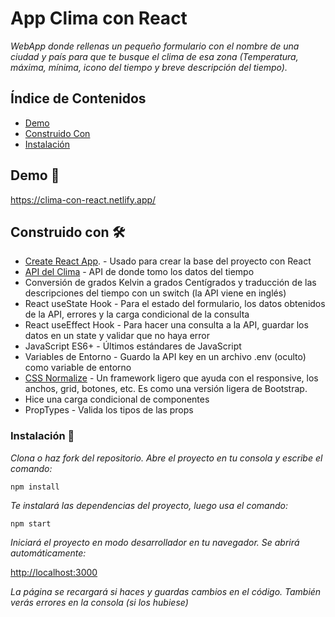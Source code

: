 # App Clima con React

_WebApp donde rellenas un pequeño formulario con el nombre de una ciudad y país para que te busque el clima de esa zona (Temperatura, máxima, mínima, icono del tiempo y breve descripción del tiempo)._

## Índice de Contenidos

-   [Demo](#demo-)
-   [Construido Con](#construido-con-%EF%B8%8F)
-   [Instalación](#instalación-)

## Demo 🚀

https://clima-con-react.netlify.app/

## Construido con 🛠️

-   [Create React App](https://github.com/facebook/create-react-app). - Usado para crear la base del proyecto con React
-   [API del Clima](https://openweathermap.org/api) - API de donde tomo los datos del tiempo
-   Conversión de grados Kelvin a grados Centígrados y traducción de las descripciones del tiempo con un switch (la API viene en inglés)
-   React useState Hook - Para el estado del formulario, los datos obtenidos de la API, errores y la carga condicional de la consulta
-   React useEffect Hook - Para hacer una consulta a la API, guardar los datos en un state y validar que no haya error
-   JavaScript ES6+ - Últimos estándares de JavaScript
-   Variables de Entorno - Guardo la API key en un archivo .env (oculto) como variable de entorno
-   [CSS Normalize](http://getskeleton.com/) - Un framework ligero que ayuda con el responsive, los anchos, grid, botones, etc. Es como una versión ligera de Bootstrap.
-   Hice una carga condicional de componentes
-   PropTypes - Valida los tipos de las props

### Instalación 🔧

_Clona o haz fork del repositorio. Abre el proyecto en tu consola y escribe el comando:_

```
npm install
```

_Te instalará las dependencias del proyecto, luego usa el comando:_

```
npm start
```

_Iniciará el proyecto en modo desarrollador en tu navegador. Se abrirá automáticamente:_

[http://localhost:3000](http://localhost:3000)

_La página se recargará si haces y guardas cambios en el código. También verás errores en la consola (si los hubiese)_
